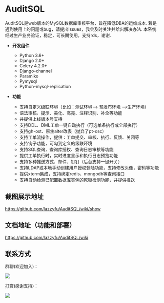 # AuditSQL

AuditSQL是web版本的MySQL数据库审核平台，旨在降低DBA的运维成本.
若是遇到使用上的问题或bug，请提出Issues，我会及时关注并给出解决办法.
本系统经过生产业务验证，稳定，可长期使用，支持rds，谢谢.

- __开发组件__
   - Python 3.6+
   - Django 2.0+
   - Celery 4.2.0+
   - Django-channel
   - Paramiko
   - Pymysql
   - Python-mysql-replication

- __功能__
   - 支持自定义级联环境（比如：测试环境--> 预发布环境 -->生产环境）
   - 语法审核、提示、美化、高亮、注释识别、补全等功能
   - 并提供上线版本号支持
   - 支持DDL、DML工单一键自动执行（可选单条执行或全部执行）
   - 支持gh-ost、原生alter改表（抛弃了pt-osc）
   - 支持工单流操作，提供：工单提交、审核、执行、反馈、关闭等
   - 支持钩子功能，可勾到定义的级联环境
   - 支持SQL查询，查询库授权、查询日志审核等功能
   - 提供工单执行时，实时进度显示和执行日志预览功能
   - 支持多种推送方式，邮件、钉钉（后台支持一键开关）
   - 支持LDAP或本地手动创建用户授权登陆功能，支持修改头像，密码等功能
   - 提供xterm集成，支持绑定redis、mongodb等查询接口
   - 支持自动检测已配置数据库实例的死锁检测功能，并提供推送


## 截图展示地址
https://github.com/lazzyfu/AuditSQL/wiki/show


## 文档地址（功能和部署）
https://github.com/lazzyfu/AuditSQL/wiki


## 联系方式

群聊(欢迎加入)：

![](https://github.com/lazzyfu/AuditSQL/blob/master/media/png/ql.png)


打赏(感谢支持)：

![](https://github.com/lazzyfu/AuditSQL/blob/master/media/png/ds.png)
